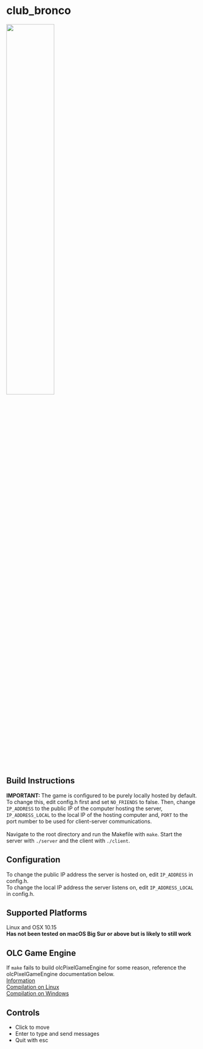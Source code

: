 <h1>club_bronco</h1>
<img src=https://cdn.discordapp.com/attachments/750527778062991404/779156385283702804/unknown.png height=50% width=50%>
<h2>Build Instructions</h2>
<p>
  <strong>IMPORTANT: </strong>The game is configured to be purely locally hosted by default. To change this, edit config.h first and set <code>NO_FRIENDS</code> to false. Then, change <code>IP_ADDRESS</code> to the public IP of the computer hosting the server, <code>IP_ADDRESS_LOCAL</code> to the local IP of the hosting computer and, <code>PORT</code> to the port number to be used for client-server communications.<br><br>
  Navigate to the root directory and run the Makefile with <code>make</code>. Start the server with <code>./server</code> and the client with <code>./client</code>.
</p>
<h2>Configuration</h2>
<p>
  To change the public IP address the server is hosted on, edit <code>IP_ADDRESS</code> in config.h.<br>
  To change the local IP address the server listens on, edit <code>IP_ADDRESS_LOCAL</code> in config.h.
</p>
<h2>Supported Platforms</h2>
<p>
  Linux and OSX 10.15<br>
  <strong>Has not been tested on macOS Big Sur or above but is likely to still work</strong>
</p>
<h2>OLC Game Engine</h2>
If <code>make</code> fails to build olcPixelGameEngine for some reason, reference the olcPixelGameEngine documentation below.<br>
<a href="https://github.com/OneLoneCoder/olcPixelGameEngine/wiki">Information</a>
<br>
<a href="https://github.com/OneLoneCoder/olcPixelGameEngine/wiki/Compiling-on-Linux">Compilation on Linux</a>
<br>
<a href="https://github.com/OneLoneCoder/olcPixelGameEngine/wiki/Compiling-with-Visual-Studio">Compilation on Windows</a>
<h2>Controls</h2>
<ul>
  <li>Click to move</li>
  <li>Enter to type and send messages</li>
  <li>Quit with esc</li>
</ul>
